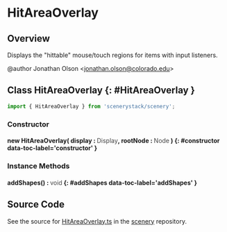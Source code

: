 # HitAreaOverlay

## Overview

Displays the "hittable" mouse/touch regions for items with input listeners.

@author Jonathan Olson &lt;jonathan.olson@colorado.edu&gt;

## Class HitAreaOverlay {: #HitAreaOverlay }


```js
import { HitAreaOverlay } from 'scenerystack/scenery';
```
### Constructor

#### new HitAreaOverlay( display : <span style="font-weight: 400; opacity: 80%;">Display</span>, rootNode : <span style="font-weight: 400; opacity: 80%;">Node</span> ) {: #constructor data-toc-label='constructor' }

### Instance Methods

#### addShapes() : <span style="font-weight: 400; opacity: 80%;">void</span> {: #addShapes data-toc-label='addShapes' }



## Source Code

See the source for [HitAreaOverlay.ts](https://github.com/phetsims/scenery/blob/main/js/overlays/HitAreaOverlay.ts) in the [scenery](https://github.com/phetsims/scenery) repository.
